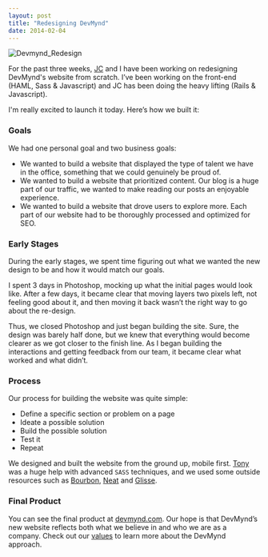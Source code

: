 ```yaml
---
layout: post
title: "Redesigning DevMynd"
date: 2014-02-04
---
```


![Devmynd_Redesign](https://devmynd-production-uploads.s3.amazonaws.com/uploads/photos/22bdac9d-399b-4641-a015-f2a90d9eb5ac.png)

For the past three weeks, [JC](https://twitter.com/thegrubbsian) and I have been working on redesigning DevMynd's website from scratch. I’ve been working on the front-end (HAML, Sass &#38; Javascript) and JC has been doing the heavy lifting (Rails &#38; Javascript).

I'm really excited to launch it today. Here’s how we built it:

### Goals

We had one personal goal and two business goals:

- We wanted to build a website that displayed the type of talent we have in the office, something that we could genuinely be proud of.
- We wanted to build a website that prioritized content. Our blog is a huge part of our traffic, we wanted to make reading our posts an enjoyable experience.
- We wanted to build a website that drove users to explore more. Each part of our website had to be thoroughly processed and optimized for SEO.

### Early Stages

During the early stages, we spent time figuring out what we wanted the new design to be and how it would match our goals.

I spent 3 days in Photoshop, mocking up what the initial pages would look like. After a few days, it became clear that moving layers two pixels left, not feeling good about it, and then moving it back wasn’t the right way to go about the re-design.

Thus, we closed Photoshop and just began building the site. Sure, the design was barely half done, but we knew that everything would become clearer as we got closer to the finish line. As I began building the interactions and getting feedback from our team, it became clear what worked and what didn’t.

### Process

Our process for building the website was quite simple:

- Define a specific section or problem on a page
- Ideate a possible solution
- Build the possible solution
- Test it
- Repeat

We designed and built the website from the ground up, mobile first. [Tony](https://twitter.com/tonycoco) was a huge help with advanced `SASS` techniques, and we used some outside resources such as [Bourbon](http://bourbon.io/), [Neat](http://neat.bourbon.io/) and [Glisse](http://glisse.victorcoulon.fr/).

### Final Product

You can see the final product at [devmynd.com](http://www.devmynd.com/). Our hope is that DevMynd’s new website reflects both what we believe in and who we are as a company. Check out our [values](http://www.devmynd.com/culture/values) to learn more about the DevMynd approach.
